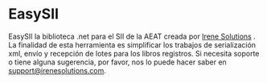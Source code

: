 # EasySII
EasySII la biblioteca .net para el SII de la AEAT creada por [Irene Solutions](http://www.irenesolutions.com) . La finalidad de esta herramienta es simplificar los trabajos de serialización xml, envío y recepción de lotes para los libros registros.
Si necesita soporte o tiene alguna sugerencia, por favor, nos lo puede hacer saber en support@irenesolutions.com.
